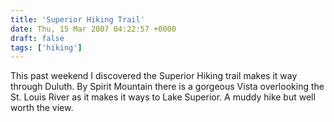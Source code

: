 ```yaml
---
title: 'Superior Hiking Trail'
date: Thu, 15 Mar 2007 04:22:57 +0000
draft: false
tags: ['hiking']
---
```


This past weekend I discovered the Superior Hiking trail makes it way through Duluth. By Spirit Mountain there is a gorgeous Vista overlooking the St. Louis River as it makes it ways to Lake Superior. A muddy hike but well worth the view.